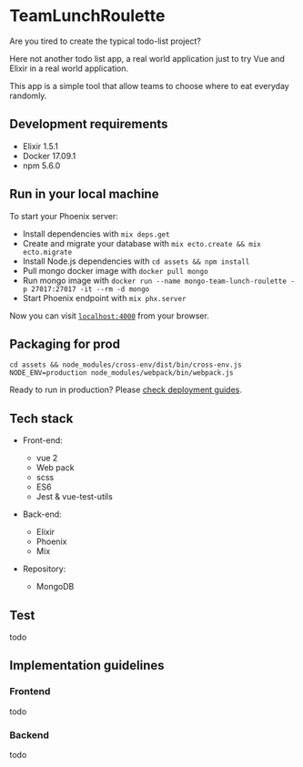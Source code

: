 # TeamLunchRoulette

Are you tired to create the typical todo-list project? 

Here not another todo list app, a real world application just to try Vue and Elixir in a real world application.

This app is a simple tool that allow teams to choose where to eat everyday randomly.

    
## Development requirements

- Elixir 1.5.1
- Docker 17.09.1 
- npm 5.6.0

## Run in your local machine

To start your Phoenix server:

  * Install dependencies with `mix deps.get`
  * Create and migrate your database with `mix ecto.create && mix ecto.migrate`
  * Install Node.js dependencies with `cd assets && npm install`
  * Pull mongo docker image with `docker pull mongo`
  * Run mongo image with `docker run --name mongo-team-lunch-roulette -p 27017:27017 -it --rm -d mongo` 
  * Start Phoenix endpoint with `mix phx.server`

Now you can visit [`localhost:4000`](http://localhost:4000) from your browser.


## Packaging for prod

```
cd assets && node_modules/cross-env/dist/bin/cross-env.js NODE_ENV=production node_modules/webpack/bin/webpack.js
```

Ready to run in production? Please [check deployment guides](http://www.phoenixframework.org/docs/deployment).

## Tech stack

- Front-end: 
    - vue 2 
    - Web pack
    - scss
    - ES6
    - Jest & vue-test-utils
    
- Back-end:
    - Elixir
    - Phoenix
    - Mix
    
- Repository:
    - MongoDB

## Test

 todo

## Implementation guidelines 
 
### Frontend

 todo
 
### Backend

 todo
